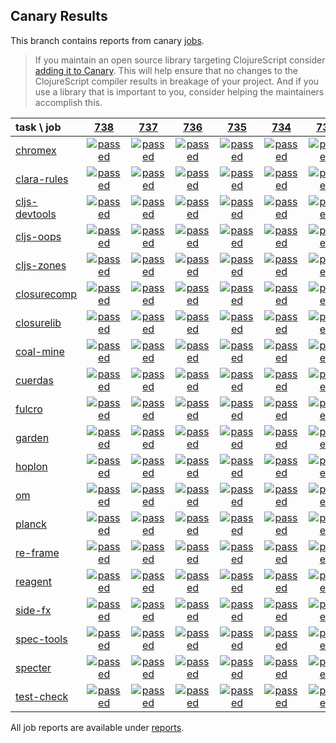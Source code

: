 ## Canary Results

This branch contains reports from canary [jobs](https://github.com/cljs-oss/canary/tree/jobs).

> If you maintain an open source library targeting ClojureScript consider [adding it to Canary](https://github.com/cljs-oss/canary/tree/master#how-to-participate). This will help ensure that no changes to the ClojureScript compiler results in breakage of your project. And if you use a library that is important to you, consider helping the maintainers accomplish this.

[//]: # (begin_overview_table)

| task \ job | <a href="reports/2018/12/22/job-000738-1.10.492-6ccb629" title="job #738 finished on 2018-12-22">738</a> | <a href="reports/2018/12/21/job-000737-1.10.492-6ccb629" title="job #737 finished on 2018-12-21">737</a> | <a href="reports/2018/12/20/job-000736-1.10.492-6ccb629" title="job #736 finished on 2018-12-20">736</a> | <a href="reports/2018/12/19/job-000735-1.10.492-6ccb629" title="job #735 finished on 2018-12-19">735</a> | <a href="reports/2018/12/18/job-000734-1.10.492-6ccb629" title="job #734 finished on 2018-12-18">734</a> | <a href="reports/2018/12/17/job-000733-1.10.492-6ccb629" title="job #733 finished on 2018-12-17">733</a> | <a href="reports/2018/12/16/job-000732-1.10.492-6ccb629" title="job #732 finished on 2018-12-16">732</a> | <a href="reports/2018/12/15/job-000730-1.10.492-6ccb629" title="job #730 finished on 2018-12-15">730</a> | <a href="reports/2018/12/15/job-000729-1.10.492-6ccb629" title="job #729 finished on 2018-12-15">729</a> | <a href="reports/2018/12/14/job-000728-1.10.488-d6f8896" title="job #728 finished on 2018-12-14">728</a> |
| :--- | :---: | :---: | :---: | :---: | :---: | :---: | :---: | :---: | :---: | :---: |
| [chromex](https://github.com/binaryage/chromex) | <a href="reports/2018/12/22/job-000738-1.10.492-6ccb629#-chromex"><img title="passed" src="http://box.binaryage.com/s-passed.svg"><a> | <a href="reports/2018/12/21/job-000737-1.10.492-6ccb629#-chromex"><img title="passed" src="http://box.binaryage.com/s-passed.svg"><a> | <a href="reports/2018/12/20/job-000736-1.10.492-6ccb629#-chromex"><img title="passed" src="http://box.binaryage.com/s-passed.svg"><a> | <a href="reports/2018/12/19/job-000735-1.10.492-6ccb629#-chromex"><img title="passed" src="http://box.binaryage.com/s-passed.svg"><a> | <a href="reports/2018/12/18/job-000734-1.10.492-6ccb629#-chromex"><img title="passed" src="http://box.binaryage.com/s-passed.svg"><a> | <a href="reports/2018/12/17/job-000733-1.10.492-6ccb629#-chromex"><img title="passed" src="http://box.binaryage.com/s-passed.svg"><a> | <a href="reports/2018/12/16/job-000732-1.10.492-6ccb629#-chromex"><img title="passed" src="http://box.binaryage.com/s-passed.svg"><a> | <a href="reports/2018/12/15/job-000730-1.10.492-6ccb629#-chromex"><img title="passed" src="http://box.binaryage.com/s-passed.svg"><a> | <a href="reports/2018/12/15/job-000729-1.10.492-6ccb629#-chromex"><img title="passed" src="http://box.binaryage.com/s-passed.svg"><a> | <a href="reports/2018/12/14/job-000728-1.10.488-d6f8896#-chromex"><img title="passed" src="http://box.binaryage.com/s-passed.svg"><a> |
| [clara-rules](https://github.com/cerner/clara-rules) | <a href="reports/2018/12/22/job-000738-1.10.492-6ccb629#-clara-rules"><img title="passed" src="http://box.binaryage.com/s-passed.svg"><a> | <a href="reports/2018/12/21/job-000737-1.10.492-6ccb629#-clara-rules"><img title="passed" src="http://box.binaryage.com/s-passed.svg"><a> | <a href="reports/2018/12/20/job-000736-1.10.492-6ccb629#-clara-rules"><img title="passed" src="http://box.binaryage.com/s-passed.svg"><a> | <a href="reports/2018/12/19/job-000735-1.10.492-6ccb629#-clara-rules"><img title="passed" src="http://box.binaryage.com/s-passed.svg"><a> | <a href="reports/2018/12/18/job-000734-1.10.492-6ccb629#-clara-rules"><img title="passed" src="http://box.binaryage.com/s-passed.svg"><a> | <a href="reports/2018/12/17/job-000733-1.10.492-6ccb629#-clara-rules"><img title="passed" src="http://box.binaryage.com/s-passed.svg"><a> | <a href="reports/2018/12/16/job-000732-1.10.492-6ccb629#-clara-rules"><img title="passed" src="http://box.binaryage.com/s-passed.svg"><a> | <a href="reports/2018/12/15/job-000730-1.10.492-6ccb629#-clara-rules"><img title="passed" src="http://box.binaryage.com/s-passed.svg"><a> | <a href="reports/2018/12/15/job-000729-1.10.492-6ccb629#-clara-rules"><img title="passed" src="http://box.binaryage.com/s-passed.svg"><a> | <a href="reports/2018/12/14/job-000728-1.10.488-d6f8896#-clara-rules"><img title="passed" src="http://box.binaryage.com/s-passed.svg"><a> |
| [cljs-devtools](https://github.com/binaryage/cljs-devtools) | <a href="reports/2018/12/22/job-000738-1.10.492-6ccb629#-cljs-devtools"><img title="passed" src="http://box.binaryage.com/s-passed.svg"><a> | <a href="reports/2018/12/21/job-000737-1.10.492-6ccb629#-cljs-devtools"><img title="passed" src="http://box.binaryage.com/s-passed.svg"><a> | <a href="reports/2018/12/20/job-000736-1.10.492-6ccb629#-cljs-devtools"><img title="passed" src="http://box.binaryage.com/s-passed.svg"><a> | <a href="reports/2018/12/19/job-000735-1.10.492-6ccb629#-cljs-devtools"><img title="passed" src="http://box.binaryage.com/s-passed.svg"><a> | <a href="reports/2018/12/18/job-000734-1.10.492-6ccb629#-cljs-devtools"><img title="passed" src="http://box.binaryage.com/s-passed.svg"><a> | <a href="reports/2018/12/17/job-000733-1.10.492-6ccb629#-cljs-devtools"><img title="passed" src="http://box.binaryage.com/s-passed.svg"><a> | <a href="reports/2018/12/16/job-000732-1.10.492-6ccb629#-cljs-devtools"><img title="passed" src="http://box.binaryage.com/s-passed.svg"><a> | <a href="reports/2018/12/15/job-000730-1.10.492-6ccb629#-cljs-devtools"><img title="passed" src="http://box.binaryage.com/s-passed.svg"><a> | <a href="reports/2018/12/15/job-000729-1.10.492-6ccb629#-cljs-devtools"><img title="passed" src="http://box.binaryage.com/s-passed.svg"><a> | <a href="reports/2018/12/14/job-000728-1.10.488-d6f8896#-cljs-devtools"><img title="passed" src="http://box.binaryage.com/s-passed.svg"><a> |
| [cljs-oops](https://github.com/binaryage/cljs-oops) | <a href="reports/2018/12/22/job-000738-1.10.492-6ccb629#-cljs-oops"><img title="passed" src="http://box.binaryage.com/s-passed.svg"><a> | <a href="reports/2018/12/21/job-000737-1.10.492-6ccb629#-cljs-oops"><img title="passed" src="http://box.binaryage.com/s-passed.svg"><a> | <a href="reports/2018/12/20/job-000736-1.10.492-6ccb629#-cljs-oops"><img title="passed" src="http://box.binaryage.com/s-passed.svg"><a> | <a href="reports/2018/12/19/job-000735-1.10.492-6ccb629#-cljs-oops"><img title="passed" src="http://box.binaryage.com/s-passed.svg"><a> | <a href="reports/2018/12/18/job-000734-1.10.492-6ccb629#-cljs-oops"><img title="passed" src="http://box.binaryage.com/s-passed.svg"><a> | <a href="reports/2018/12/17/job-000733-1.10.492-6ccb629#-cljs-oops"><img title="passed" src="http://box.binaryage.com/s-passed.svg"><a> | <a href="reports/2018/12/16/job-000732-1.10.492-6ccb629#-cljs-oops"><img title="passed" src="http://box.binaryage.com/s-passed.svg"><a> | <a href="reports/2018/12/15/job-000730-1.10.492-6ccb629#-cljs-oops"><img title="passed" src="http://box.binaryage.com/s-passed.svg"><a> | <a href="reports/2018/12/15/job-000729-1.10.492-6ccb629#-cljs-oops"><img title="passed" src="http://box.binaryage.com/s-passed.svg"><a> | <a href="reports/2018/12/14/job-000728-1.10.488-d6f8896#-cljs-oops"><img title="passed" src="http://box.binaryage.com/s-passed.svg"><a> |
| [cljs-zones](https://github.com/binaryage/cljs-zones) | <a href="reports/2018/12/22/job-000738-1.10.492-6ccb629#-cljs-zones"><img title="passed" src="http://box.binaryage.com/s-passed.svg"><a> | <a href="reports/2018/12/21/job-000737-1.10.492-6ccb629#-cljs-zones"><img title="passed" src="http://box.binaryage.com/s-passed.svg"><a> | <a href="reports/2018/12/20/job-000736-1.10.492-6ccb629#-cljs-zones"><img title="passed" src="http://box.binaryage.com/s-passed.svg"><a> | <a href="reports/2018/12/19/job-000735-1.10.492-6ccb629#-cljs-zones"><img title="passed" src="http://box.binaryage.com/s-passed.svg"><a> | <a href="reports/2018/12/18/job-000734-1.10.492-6ccb629#-cljs-zones"><img title="passed" src="http://box.binaryage.com/s-passed.svg"><a> | <a href="reports/2018/12/17/job-000733-1.10.492-6ccb629#-cljs-zones"><img title="passed" src="http://box.binaryage.com/s-passed.svg"><a> | <a href="reports/2018/12/16/job-000732-1.10.492-6ccb629#-cljs-zones"><img title="passed" src="http://box.binaryage.com/s-passed.svg"><a> | <a href="reports/2018/12/15/job-000730-1.10.492-6ccb629#-cljs-zones"><img title="passed" src="http://box.binaryage.com/s-passed.svg"><a> | <a href="reports/2018/12/15/job-000729-1.10.492-6ccb629#-cljs-zones"><img title="passed" src="http://box.binaryage.com/s-passed.svg"><a> | <a href="reports/2018/12/14/job-000728-1.10.488-d6f8896#-cljs-zones"><img title="passed" src="http://box.binaryage.com/s-passed.svg"><a> |
| [closurecomp](https://github.com/mfikes/closurecomp) | <a href="reports/2018/12/22/job-000738-1.10.492-6ccb629#-closurecomp"><img title="passed" src="http://box.binaryage.com/s-passed.svg"><a> | <a href="reports/2018/12/21/job-000737-1.10.492-6ccb629#-closurecomp"><img title="passed" src="http://box.binaryage.com/s-passed.svg"><a> | <a href="reports/2018/12/20/job-000736-1.10.492-6ccb629#-closurecomp"><img title="passed" src="http://box.binaryage.com/s-passed.svg"><a> | <a href="reports/2018/12/19/job-000735-1.10.492-6ccb629#-closurecomp"><img title="passed" src="http://box.binaryage.com/s-passed.svg"><a> | <a href="reports/2018/12/18/job-000734-1.10.492-6ccb629#-closurecomp"><img title="passed" src="http://box.binaryage.com/s-passed.svg"><a> | <a href="reports/2018/12/17/job-000733-1.10.492-6ccb629#-closurecomp"><img title="passed" src="http://box.binaryage.com/s-passed.svg"><a> | <a href="reports/2018/12/16/job-000732-1.10.492-6ccb629#-closurecomp"><img title="passed" src="http://box.binaryage.com/s-passed.svg"><a> | <a href="reports/2018/12/15/job-000730-1.10.492-6ccb629#-closurecomp"><img title="passed" src="http://box.binaryage.com/s-passed.svg"><a> | <a href="reports/2018/12/15/job-000729-1.10.492-6ccb629#-closurecomp"><img title="passed" src="http://box.binaryage.com/s-passed.svg"><a> | <a href="reports/2018/12/14/job-000728-1.10.488-d6f8896#-closurecomp"><img title="passed" src="http://box.binaryage.com/s-passed.svg"><a> |
| [closurelib](https://github.com/mfikes/closurelib) | <a href="reports/2018/12/22/job-000738-1.10.492-6ccb629#-closurelib"><img title="passed" src="http://box.binaryage.com/s-passed.svg"><a> | <a href="reports/2018/12/21/job-000737-1.10.492-6ccb629#-closurelib"><img title="passed" src="http://box.binaryage.com/s-passed.svg"><a> | <a href="reports/2018/12/20/job-000736-1.10.492-6ccb629#-closurelib"><img title="passed" src="http://box.binaryage.com/s-passed.svg"><a> | <a href="reports/2018/12/19/job-000735-1.10.492-6ccb629#-closurelib"><img title="passed" src="http://box.binaryage.com/s-passed.svg"><a> | <a href="reports/2018/12/18/job-000734-1.10.492-6ccb629#-closurelib"><img title="passed" src="http://box.binaryage.com/s-passed.svg"><a> | <a href="reports/2018/12/17/job-000733-1.10.492-6ccb629#-closurelib"><img title="passed" src="http://box.binaryage.com/s-passed.svg"><a> | <a href="reports/2018/12/16/job-000732-1.10.492-6ccb629#-closurelib"><img title="passed" src="http://box.binaryage.com/s-passed.svg"><a> | <a href="reports/2018/12/15/job-000730-1.10.492-6ccb629#-closurelib"><img title="passed" src="http://box.binaryage.com/s-passed.svg"><a> | <a href="reports/2018/12/15/job-000729-1.10.492-6ccb629#-closurelib"><img title="passed" src="http://box.binaryage.com/s-passed.svg"><a> | <a href="reports/2018/12/14/job-000728-1.10.488-d6f8896#-closurelib"><img title="passed" src="http://box.binaryage.com/s-passed.svg"><a> |
| [coal-mine](https://github.com/mfikes/coal-mine) | <a href="reports/2018/12/22/job-000738-1.10.492-6ccb629#-coal-mine"><img title="passed" src="http://box.binaryage.com/s-passed.svg"><a> | <a href="reports/2018/12/21/job-000737-1.10.492-6ccb629#-coal-mine"><img title="passed" src="http://box.binaryage.com/s-passed.svg"><a> | <a href="reports/2018/12/20/job-000736-1.10.492-6ccb629#-coal-mine"><img title="passed" src="http://box.binaryage.com/s-passed.svg"><a> | <a href="reports/2018/12/19/job-000735-1.10.492-6ccb629#-coal-mine"><img title="passed" src="http://box.binaryage.com/s-passed.svg"><a> | <a href="reports/2018/12/18/job-000734-1.10.492-6ccb629#-coal-mine"><img title="passed" src="http://box.binaryage.com/s-passed.svg"><a> | <a href="reports/2018/12/17/job-000733-1.10.492-6ccb629#-coal-mine"><img title="passed" src="http://box.binaryage.com/s-passed.svg"><a> | <a href="reports/2018/12/16/job-000732-1.10.492-6ccb629#-coal-mine"><img title="passed" src="http://box.binaryage.com/s-passed.svg"><a> | <a href="reports/2018/12/15/job-000730-1.10.492-6ccb629#-coal-mine"><img title="passed" src="http://box.binaryage.com/s-passed.svg"><a> | <a href="reports/2018/12/15/job-000729-1.10.492-6ccb629#-coal-mine"><img title="passed" src="http://box.binaryage.com/s-passed.svg"><a> | <a href="reports/2018/12/14/job-000728-1.10.488-d6f8896#-coal-mine"><img title="passed" src="http://box.binaryage.com/s-passed.svg"><a> |
| [cuerdas](https://github.com/funcool/cuerdas) | <a href="reports/2018/12/22/job-000738-1.10.492-6ccb629#-cuerdas"><img title="passed" src="http://box.binaryage.com/s-passed.svg"><a> | <a href="reports/2018/12/21/job-000737-1.10.492-6ccb629#-cuerdas"><img title="passed" src="http://box.binaryage.com/s-passed.svg"><a> | <a href="reports/2018/12/20/job-000736-1.10.492-6ccb629#-cuerdas"><img title="passed" src="http://box.binaryage.com/s-passed.svg"><a> | <a href="reports/2018/12/19/job-000735-1.10.492-6ccb629#-cuerdas"><img title="passed" src="http://box.binaryage.com/s-passed.svg"><a> | <a href="reports/2018/12/18/job-000734-1.10.492-6ccb629#-cuerdas"><img title="passed" src="http://box.binaryage.com/s-passed.svg"><a> | <a href="reports/2018/12/17/job-000733-1.10.492-6ccb629#-cuerdas"><img title="passed" src="http://box.binaryage.com/s-passed.svg"><a> | <a href="reports/2018/12/16/job-000732-1.10.492-6ccb629#-cuerdas"><img title="passed" src="http://box.binaryage.com/s-passed.svg"><a> | <a href="reports/2018/12/15/job-000730-1.10.492-6ccb629#-cuerdas"><img title="passed" src="http://box.binaryage.com/s-passed.svg"><a> | <a href="reports/2018/12/15/job-000729-1.10.492-6ccb629#-cuerdas"><img title="passed" src="http://box.binaryage.com/s-passed.svg"><a> | <a href="reports/2018/12/14/job-000728-1.10.488-d6f8896#-cuerdas"><img title="passed" src="http://box.binaryage.com/s-passed.svg"><a> |
| [fulcro](https://github.com/fulcrologic/fulcro) | <a href="reports/2018/12/22/job-000738-1.10.492-6ccb629#-fulcro"><img title="passed" src="http://box.binaryage.com/s-passed.svg"><a> | <a href="reports/2018/12/21/job-000737-1.10.492-6ccb629#-fulcro"><img title="passed" src="http://box.binaryage.com/s-passed.svg"><a> | <a href="reports/2018/12/20/job-000736-1.10.492-6ccb629#-fulcro"><img title="passed" src="http://box.binaryage.com/s-passed.svg"><a> | <a href="reports/2018/12/19/job-000735-1.10.492-6ccb629#-fulcro"><img title="passed" src="http://box.binaryage.com/s-passed.svg"><a> | <a href="reports/2018/12/18/job-000734-1.10.492-6ccb629#-fulcro"><img title="passed" src="http://box.binaryage.com/s-passed.svg"><a> | <a href="reports/2018/12/17/job-000733-1.10.492-6ccb629#-fulcro"><img title="passed" src="http://box.binaryage.com/s-passed.svg"><a> | <a href="reports/2018/12/16/job-000732-1.10.492-6ccb629#-fulcro"><img title="passed" src="http://box.binaryage.com/s-passed.svg"><a> | <a href="reports/2018/12/15/job-000730-1.10.492-6ccb629#-fulcro"><img title="passed" src="http://box.binaryage.com/s-passed.svg"><a> | <a href="reports/2018/12/15/job-000729-1.10.492-6ccb629#-fulcro"><img title="passed" src="http://box.binaryage.com/s-passed.svg"><a> | <a href="reports/2018/12/14/job-000728-1.10.488-d6f8896#-fulcro"><img title="passed" src="http://box.binaryage.com/s-passed.svg"><a> |
| [garden](https://github.com/noprompt/garden) | <a href="reports/2018/12/22/job-000738-1.10.492-6ccb629#-garden"><img title="passed" src="http://box.binaryage.com/s-passed.svg"><a> | <a href="reports/2018/12/21/job-000737-1.10.492-6ccb629#-garden"><img title="passed" src="http://box.binaryage.com/s-passed.svg"><a> | <a href="reports/2018/12/20/job-000736-1.10.492-6ccb629#-garden"><img title="passed" src="http://box.binaryage.com/s-passed.svg"><a> | <a href="reports/2018/12/19/job-000735-1.10.492-6ccb629#-garden"><img title="passed" src="http://box.binaryage.com/s-passed.svg"><a> | <a href="reports/2018/12/18/job-000734-1.10.492-6ccb629#-garden"><img title="passed" src="http://box.binaryage.com/s-passed.svg"><a> | <a href="reports/2018/12/17/job-000733-1.10.492-6ccb629#-garden"><img title="passed" src="http://box.binaryage.com/s-passed.svg"><a> | <a href="reports/2018/12/16/job-000732-1.10.492-6ccb629#-garden"><img title="passed" src="http://box.binaryage.com/s-passed.svg"><a> | <a href="reports/2018/12/15/job-000730-1.10.492-6ccb629#-garden"><img title="passed" src="http://box.binaryage.com/s-passed.svg"><a> | <a href="reports/2018/12/15/job-000729-1.10.492-6ccb629#-garden"><img title="passed" src="http://box.binaryage.com/s-passed.svg"><a> | <a href="reports/2018/12/14/job-000728-1.10.488-d6f8896#-garden"><img title="passed" src="http://box.binaryage.com/s-passed.svg"><a> |
| [hoplon](https://github.com/hoplon/hoplon) | <a href="reports/2018/12/22/job-000738-1.10.492-6ccb629#-hoplon"><img title="passed" src="http://box.binaryage.com/s-passed.svg"><a> | <a href="reports/2018/12/21/job-000737-1.10.492-6ccb629#-hoplon"><img title="passed" src="http://box.binaryage.com/s-passed.svg"><a> | <a href="reports/2018/12/20/job-000736-1.10.492-6ccb629#-hoplon"><img title="passed" src="http://box.binaryage.com/s-passed.svg"><a> | <a href="reports/2018/12/19/job-000735-1.10.492-6ccb629#-hoplon"><img title="passed" src="http://box.binaryage.com/s-passed.svg"><a> | <a href="reports/2018/12/18/job-000734-1.10.492-6ccb629#-hoplon"><img title="passed" src="http://box.binaryage.com/s-passed.svg"><a> | <a href="reports/2018/12/17/job-000733-1.10.492-6ccb629#-hoplon"><img title="passed" src="http://box.binaryage.com/s-passed.svg"><a> | <a href="reports/2018/12/16/job-000732-1.10.492-6ccb629#-hoplon"><img title="passed" src="http://box.binaryage.com/s-passed.svg"><a> | <a href="reports/2018/12/15/job-000730-1.10.492-6ccb629#-hoplon"><img title="passed" src="http://box.binaryage.com/s-passed.svg"><a> | <a href="reports/2018/12/15/job-000729-1.10.492-6ccb629#-hoplon"><img title="passed" src="http://box.binaryage.com/s-passed.svg"><a> | <a href="reports/2018/12/14/job-000728-1.10.488-d6f8896#-hoplon"><img title="passed" src="http://box.binaryage.com/s-passed.svg"><a> |
| [om](https://github.com/omcljs/om) | <a href="reports/2018/12/22/job-000738-1.10.492-6ccb629#-om"><img title="passed" src="http://box.binaryage.com/s-passed.svg"><a> | <a href="reports/2018/12/21/job-000737-1.10.492-6ccb629#-om"><img title="passed" src="http://box.binaryage.com/s-passed.svg"><a> | <a href="reports/2018/12/20/job-000736-1.10.492-6ccb629#-om"><img title="passed" src="http://box.binaryage.com/s-passed.svg"><a> | <a href="reports/2018/12/19/job-000735-1.10.492-6ccb629#-om"><img title="passed" src="http://box.binaryage.com/s-passed.svg"><a> | <a href="reports/2018/12/18/job-000734-1.10.492-6ccb629#-om"><img title="passed" src="http://box.binaryage.com/s-passed.svg"><a> | <a href="reports/2018/12/17/job-000733-1.10.492-6ccb629#-om"><img title="passed" src="http://box.binaryage.com/s-passed.svg"><a> | <a href="reports/2018/12/16/job-000732-1.10.492-6ccb629#-om"><img title="passed" src="http://box.binaryage.com/s-passed.svg"><a> | <a href="reports/2018/12/15/job-000730-1.10.492-6ccb629#-om"><img title="passed" src="http://box.binaryage.com/s-passed.svg"><a> | <a href="reports/2018/12/15/job-000729-1.10.492-6ccb629#-om"><img title="passed" src="http://box.binaryage.com/s-passed.svg"><a> | <a href="reports/2018/12/14/job-000728-1.10.488-d6f8896#-om"><img title="passed" src="http://box.binaryage.com/s-passed.svg"><a> |
| [planck](https://github.com/planck-repl/planck) | <a href="reports/2018/12/22/job-000738-1.10.492-6ccb629#-planck"><img title="passed" src="http://box.binaryage.com/s-passed.svg"><a> | <a href="reports/2018/12/21/job-000737-1.10.492-6ccb629#-planck"><img title="passed" src="http://box.binaryage.com/s-passed.svg"><a> | <a href="reports/2018/12/20/job-000736-1.10.492-6ccb629#-planck"><img title="passed" src="http://box.binaryage.com/s-passed.svg"><a> | <a href="reports/2018/12/19/job-000735-1.10.492-6ccb629#-planck"><img title="passed" src="http://box.binaryage.com/s-passed.svg"><a> | <a href="reports/2018/12/18/job-000734-1.10.492-6ccb629#-planck"><img title="passed" src="http://box.binaryage.com/s-passed.svg"><a> | <a href="reports/2018/12/17/job-000733-1.10.492-6ccb629#-planck"><img title="passed" src="http://box.binaryage.com/s-passed.svg"><a> | <a href="reports/2018/12/16/job-000732-1.10.492-6ccb629#-planck"><img title="passed" src="http://box.binaryage.com/s-passed.svg"><a> | <a href="reports/2018/12/15/job-000730-1.10.492-6ccb629#-planck"><img title="passed" src="http://box.binaryage.com/s-passed.svg"><a> | <a href="reports/2018/12/15/job-000729-1.10.492-6ccb629#-planck"><img title="passed" src="http://box.binaryage.com/s-passed.svg"><a> | <a href="reports/2018/12/14/job-000728-1.10.488-d6f8896#-planck"><img title="passed" src="http://box.binaryage.com/s-passed.svg"><a> |
| [re-frame](https://github.com/Day8/re-frame) | <a href="reports/2018/12/22/job-000738-1.10.492-6ccb629#-re-frame"><img title="passed" src="http://box.binaryage.com/s-passed.svg"><a> | <a href="reports/2018/12/21/job-000737-1.10.492-6ccb629#-re-frame"><img title="passed" src="http://box.binaryage.com/s-passed.svg"><a> | <a href="reports/2018/12/20/job-000736-1.10.492-6ccb629#-re-frame"><img title="passed" src="http://box.binaryage.com/s-passed.svg"><a> | <a href="reports/2018/12/19/job-000735-1.10.492-6ccb629#-re-frame"><img title="passed" src="http://box.binaryage.com/s-passed.svg"><a> | <a href="reports/2018/12/18/job-000734-1.10.492-6ccb629#-re-frame"><img title="passed" src="http://box.binaryage.com/s-passed.svg"><a> | <a href="reports/2018/12/17/job-000733-1.10.492-6ccb629#-re-frame"><img title="passed" src="http://box.binaryage.com/s-passed.svg"><a> | <a href="reports/2018/12/16/job-000732-1.10.492-6ccb629#-re-frame"><img title="passed" src="http://box.binaryage.com/s-passed.svg"><a> | <a href="reports/2018/12/15/job-000730-1.10.492-6ccb629#-re-frame"><img title="passed" src="http://box.binaryage.com/s-passed.svg"><a> | <a href="reports/2018/12/15/job-000729-1.10.492-6ccb629#-re-frame"><img title="passed" src="http://box.binaryage.com/s-passed.svg"><a> | <a href="reports/2018/12/14/job-000728-1.10.488-d6f8896#-re-frame"><img title="passed" src="http://box.binaryage.com/s-passed.svg"><a> |
| [reagent](https://github.com/reagent-project/reagent) | <a href="reports/2018/12/22/job-000738-1.10.492-6ccb629#-reagent"><img title="passed" src="http://box.binaryage.com/s-passed.svg"><a> | <a href="reports/2018/12/21/job-000737-1.10.492-6ccb629#-reagent"><img title="passed" src="http://box.binaryage.com/s-passed.svg"><a> | <a href="reports/2018/12/20/job-000736-1.10.492-6ccb629#-reagent"><img title="passed" src="http://box.binaryage.com/s-passed.svg"><a> | <a href="reports/2018/12/19/job-000735-1.10.492-6ccb629#-reagent"><img title="passed" src="http://box.binaryage.com/s-passed.svg"><a> | <a href="reports/2018/12/18/job-000734-1.10.492-6ccb629#-reagent"><img title="passed" src="http://box.binaryage.com/s-passed.svg"><a> | <a href="reports/2018/12/17/job-000733-1.10.492-6ccb629#-reagent"><img title="passed" src="http://box.binaryage.com/s-passed.svg"><a> | <a href="reports/2018/12/16/job-000732-1.10.492-6ccb629#-reagent"><img title="passed" src="http://box.binaryage.com/s-passed.svg"><a> | <a href="reports/2018/12/15/job-000730-1.10.492-6ccb629#-reagent"><img title="passed" src="http://box.binaryage.com/s-passed.svg"><a> | <a href="reports/2018/12/15/job-000729-1.10.492-6ccb629#-reagent"><img title="passed" src="http://box.binaryage.com/s-passed.svg"><a> | <a href="reports/2018/12/14/job-000728-1.10.488-d6f8896#-reagent"><img title="passed" src="http://box.binaryage.com/s-passed.svg"><a> |
| [side-fx](https://github.com/cljsrn/side-fx) | <a href="reports/2018/12/22/job-000738-1.10.492-6ccb629#-side-fx"><img title="passed" src="http://box.binaryage.com/s-passed.svg"><a> | <a href="reports/2018/12/21/job-000737-1.10.492-6ccb629#-side-fx"><img title="passed" src="http://box.binaryage.com/s-passed.svg"><a> | <a href="reports/2018/12/20/job-000736-1.10.492-6ccb629#-side-fx"><img title="passed" src="http://box.binaryage.com/s-passed.svg"><a> | <a href="reports/2018/12/19/job-000735-1.10.492-6ccb629#-side-fx"><img title="passed" src="http://box.binaryage.com/s-passed.svg"><a> | <a href="reports/2018/12/18/job-000734-1.10.492-6ccb629#-side-fx"><img title="passed" src="http://box.binaryage.com/s-passed.svg"><a> | <a href="reports/2018/12/17/job-000733-1.10.492-6ccb629#-side-fx"><img title="passed" src="http://box.binaryage.com/s-passed.svg"><a> | <a href="reports/2018/12/16/job-000732-1.10.492-6ccb629#-side-fx"><img title="passed" src="http://box.binaryage.com/s-passed.svg"><a> | <a href="reports/2018/12/15/job-000730-1.10.492-6ccb629#-side-fx"><img title="passed" src="http://box.binaryage.com/s-passed.svg"><a> | <a href="reports/2018/12/15/job-000729-1.10.492-6ccb629#-side-fx"><img title="passed" src="http://box.binaryage.com/s-passed.svg"><a> | <a href="reports/2018/12/14/job-000728-1.10.488-d6f8896#-side-fx"><img title="passed" src="http://box.binaryage.com/s-passed.svg"><a> |
| [spec-tools](https://github.com/metosin/spec-tools) | <a href="reports/2018/12/22/job-000738-1.10.492-6ccb629#-spec-tools"><img title="passed" src="http://box.binaryage.com/s-passed.svg"><a> | <a href="reports/2018/12/21/job-000737-1.10.492-6ccb629#-spec-tools"><img title="passed" src="http://box.binaryage.com/s-passed.svg"><a> | <a href="reports/2018/12/20/job-000736-1.10.492-6ccb629#-spec-tools"><img title="passed" src="http://box.binaryage.com/s-passed.svg"><a> | <a href="reports/2018/12/19/job-000735-1.10.492-6ccb629#-spec-tools"><img title="passed" src="http://box.binaryage.com/s-passed.svg"><a> | <a href="reports/2018/12/18/job-000734-1.10.492-6ccb629#-spec-tools"><img title="passed" src="http://box.binaryage.com/s-passed.svg"><a> | <a href="reports/2018/12/17/job-000733-1.10.492-6ccb629#-spec-tools"><img title="passed" src="http://box.binaryage.com/s-passed.svg"><a> | <a href="reports/2018/12/16/job-000732-1.10.492-6ccb629#-spec-tools"><img title="passed" src="http://box.binaryage.com/s-passed.svg"><a> | <a href="reports/2018/12/15/job-000730-1.10.492-6ccb629#-spec-tools"><img title="passed" src="http://box.binaryage.com/s-passed.svg"><a> | <a href="reports/2018/12/15/job-000729-1.10.492-6ccb629#-spec-tools"><img title="passed" src="http://box.binaryage.com/s-passed.svg"><a> | <a href="reports/2018/12/14/job-000728-1.10.488-d6f8896#-spec-tools"><img title="passed" src="http://box.binaryage.com/s-passed.svg"><a> |
| [specter](https://github.com/nathanmarz/specter) | <a href="reports/2018/12/22/job-000738-1.10.492-6ccb629#-specter"><img title="passed" src="http://box.binaryage.com/s-passed.svg"><a> | <a href="reports/2018/12/21/job-000737-1.10.492-6ccb629#-specter"><img title="passed" src="http://box.binaryage.com/s-passed.svg"><a> | <a href="reports/2018/12/20/job-000736-1.10.492-6ccb629#-specter"><img title="passed" src="http://box.binaryage.com/s-passed.svg"><a> | <a href="reports/2018/12/19/job-000735-1.10.492-6ccb629#-specter"><img title="passed" src="http://box.binaryage.com/s-passed.svg"><a> | <a href="reports/2018/12/18/job-000734-1.10.492-6ccb629#-specter"><img title="passed" src="http://box.binaryage.com/s-passed.svg"><a> | <a href="reports/2018/12/17/job-000733-1.10.492-6ccb629#-specter"><img title="passed" src="http://box.binaryage.com/s-passed.svg"><a> | <a href="reports/2018/12/16/job-000732-1.10.492-6ccb629#-specter"><img title="passed" src="http://box.binaryage.com/s-passed.svg"><a> | <a href="reports/2018/12/15/job-000730-1.10.492-6ccb629#-specter"><img title="passed" src="http://box.binaryage.com/s-passed.svg"><a> | <a href="reports/2018/12/15/job-000729-1.10.492-6ccb629#-specter"><img title="passed" src="http://box.binaryage.com/s-passed.svg"><a> | <a href="reports/2018/12/14/job-000728-1.10.488-d6f8896#-specter"><img title="passed" src="http://box.binaryage.com/s-passed.svg"><a> |
| [test-check](https://github.com/clojure/test.check) | <a href="reports/2018/12/22/job-000738-1.10.492-6ccb629#-test-check"><img title="passed" src="http://box.binaryage.com/s-passed.svg"><a> | <a href="reports/2018/12/21/job-000737-1.10.492-6ccb629#-test-check"><img title="passed" src="http://box.binaryage.com/s-passed.svg"><a> | <a href="reports/2018/12/20/job-000736-1.10.492-6ccb629#-test-check"><img title="passed" src="http://box.binaryage.com/s-passed.svg"><a> | <a href="reports/2018/12/19/job-000735-1.10.492-6ccb629#-test-check"><img title="passed" src="http://box.binaryage.com/s-passed.svg"><a> | <a href="reports/2018/12/18/job-000734-1.10.492-6ccb629#-test-check"><img title="passed" src="http://box.binaryage.com/s-passed.svg"><a> | <a href="reports/2018/12/17/job-000733-1.10.492-6ccb629#-test-check"><img title="passed" src="http://box.binaryage.com/s-passed.svg"><a> | <a href="reports/2018/12/16/job-000732-1.10.492-6ccb629#-test-check"><img title="passed" src="http://box.binaryage.com/s-passed.svg"><a> | <a href="reports/2018/12/15/job-000730-1.10.492-6ccb629#-test-check"><img title="passed" src="http://box.binaryage.com/s-passed.svg"><a> | <a href="reports/2018/12/15/job-000729-1.10.492-6ccb629#-test-check"><img title="passed" src="http://box.binaryage.com/s-passed.svg"><a> | <a href="reports/2018/12/14/job-000728-1.10.488-d6f8896#-test-check"><img title="passed" src="http://box.binaryage.com/s-passed.svg"><a> |

[//]: # (end_overview_table)

All job reports are available under [reports](reports).
